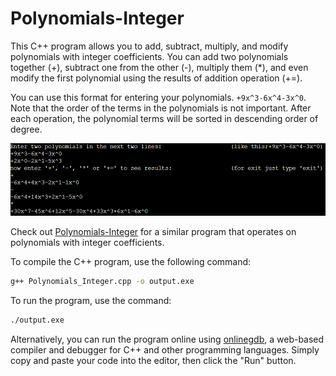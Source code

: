 # Polynomials-Integer

This C++ program allows you to add, subtract, multiply, and modify polynomials with integer coefficients. You can add two polynomials together (+), subtract one from the other (-), multiply them (*), and even modify the first polynomial using the results of addition operation (+=).

You can use this format for entering your polynomials. ``+9x^3-6x^4-3x^0``. Note that the order of the terms in the polynomials is not important. After each operation, the polynomial terms will be sorted in descending order of degree.

![Example image](./Integer.png)

Check out [Polynomials-Integer](https://github.com/FarnoodID/Polynomials-Integer) for a similar program that operates on polynomials with integer coefficients.

To compile the C++ program, use the following command:
```bash
g++ Polynomials_Integer.cpp -o output.exe
```
To run the program, use the command:
```bash
./output.exe
```

Alternatively, you can run the program online using [onlinegdb](https://onlinegdb.com/), a web-based compiler and debugger for C++ and other programming languages. Simply copy and paste your code into the editor, then click the "Run" button.
